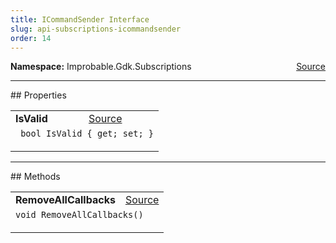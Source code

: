 ```yaml
---
title: ICommandSender Interface
slug: api-subscriptions-icommandsender
order: 14
---
```


<p><b>Namespace:</b> Improbable.Gdk.Subscriptions<span style="float: right"><a href="https://www.github.com/spatialos/gdk-for-unity/blob/0.3.3/workers/unity/Packages/io.improbable.gdk.core/Subscriptions/CommandSenderReceiverSubscriptionManagerBase.cs/#L10">Source</a></span></p>










</p>
<hr style="width:100%; border-top-color:#d8d8d8" />
## Properties


</p>


<table class="io-api-doc">    <tr>        <td class="io-api-doc-name"><a id="isvalid"></a><b>IsValid</b></td>        <td class="io-api-doc-source"><a href="https://www.github.com/spatialos/gdk-for-unity/blob/0.3.3/workers/unity/Packages/io.improbable.gdk.core/Subscriptions/CommandSenderReceiverSubscriptionManagerBase.cs/#L12">Source</a></td>    </tr>    <tr>        <td class="io-api-doc-content" colspan="2"><code> bool IsValid { get; set; }</code></p></td>    </tr></table>





</p>
<hr style="width:100%; border-top-color:#d8d8d8" />
## Methods


</p>


<table class="io-api-doc">    <tr>        <td class="io-api-doc-name"><a id="removeallcallbacks"></a><b>RemoveAllCallbacks</b></td>        <td class="io-api-doc-source"><a href="https://www.github.com/spatialos/gdk-for-unity/blob/0.3.3/workers/unity/Packages/io.improbable.gdk.core/Subscriptions/CommandSenderReceiverSubscriptionManagerBase.cs/#L13">Source</a></td>    </tr>    <tr>        <td class="io-api-doc-content" colspan="2"><code>void RemoveAllCallbacks()</code></p></td>    </tr></table>



